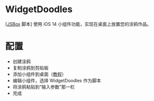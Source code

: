 # WidgetDoodles

[[JSBox](https://apps.apple.com/cn/app/id1312014438) 脚本] 使用 iOS 14 小组件功能，实现在桌面上放置您的涂鸦作品。

# 配置

- 创建涂鸦
- 复制涂鸦到剪贴板
- 添加小组件到桌面（[教程](https://support.apple.com/zh-cn/HT207122)）
- 编辑小组件，选择 WidgetDoodles 作为脚本
- 将涂鸦粘贴到“输入参数”那一栏
- 完成